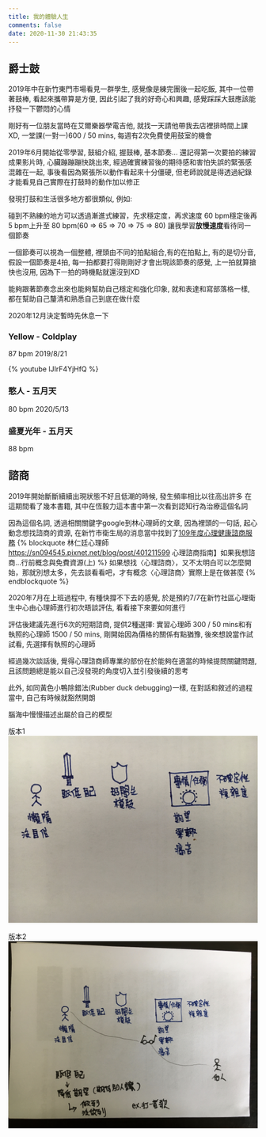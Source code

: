 ```yaml
---
title: 我的體驗人生 
comments: false
date: 2020-11-30 21:43:35
---
```


## 爵士鼓
2019年中在新竹東門市場看見一群學生, 感覺像是練完團後一起吃飯, 其中一位帶著鼓棒, 看起來攜帶算是方便, 因此引起了我的好奇心和興趣, 感覺踩踩大鼓應該能抒發一下鬱悶的心情

剛好有一位朋友當時在艾爾樂器學電吉他, 就找一天請他帶我去店裡排時間上課XD, 一堂課(一對一)600 / 50 mins, 每週有2次免費使用鼓室的機會

2019年6月開始從零學習, 鼓組介紹, 握鼓棒, 基本節奏...
還記得第一次要拍<Yellow>的練習成果影片時, 心臟蹦蹦蹦快跳出來, 經過確實練習後的期待感和害怕失誤的緊張感混雜在一起, 事後看因為緊張所以動作看起來十分僵硬, 但老師說就是得透過紀錄才能看見自己實際在打鼓時的動作加以修正

發現打鼓和生活很多地方都很類似, 例如: 

碰到不熟練的地方可以透過漸進式練習，先求穩定度，再求速度
60 bpm穩定後再5 bpm上升至 80 bpm(60 => 65 => 70 => 75 => 80)
讓我學習**放慢速度**看待同一個節奏

一個節奏可以視為一個整體, 裡頭由不同的拍點組合,有的在拍點上, 有的是切分音, 假設一個節奏是4拍, 每一拍都要打得剛剛好才會出現該節奏的感覺, 上一拍就算搶快也沒用, 因為下一拍的時機點就還沒到XD

能夠跟著節奏念出來也能夠幫助自己穩定和強化印象, 就和表達和寫部落格一樣, 都在幫助自己釐清和熟悉自己到底在做什麼

2020年12月決定暫時先休息一下

### Yellow - Coldplay
87 bpm
2019/8/21

{% youtube lJIrF4YjHfQ %}

### 憨人 - 五月天
80 bpm
2020/5/13

### 盛夏光年 - 五月天
88 bpm

## 諮商
2019年開始斷斷續續出現狀態不好且低潮的時候, 發生頻率相比以往高出許多
在這期間看了幾本書籍, 其中在恆毅力這本書中第一次看到認知行為治療這個名詞

因為這個名詞, 透過相關關鍵字google到林心理師的文章, 因為裡頭的一句話, 起心動念想找諮商的資源, 在新竹市衛生局的消息當中找到了[109年度心理健康諮商服務](https://dep.hcchb.gov.tw/ch/home.jsp?id=54&parentpath=0,36,51&mcustomize=onemessages_view.jsp&toolsflag=Y&dataserno=202007020001&t=HcchbOnes&mserno=201603140002)
{% blockquote 林仁廷心理師 https://sn094545.pixnet.net/blog/post/401211599 心理諮商指南】如果我想諮商…行前概念與免費資源(上) %}
如果想找〈心理諮商〉，又不太明白可以怎麼開始，那就別想太多，先去談看看吧，才有概念〈心理諮商〉實際上是在做甚麼
{% endblockquote %}


2020年7月在上班過程中, 有種快撐不下去的感覺, 於是預約7/7在新竹社區心理衛生中心由心理師進行初次晤談評估, 看看接下來要如何進行

評估後建議先進行6次的短期諮商, 提供2種選擇: 實習心理師 300 / 50 mins和有執照的心理師 1500 / 50 mins, 剛開始因為價格的關係有點猶豫, 後來想說當作試試看, 先選擇有執照的心理師

經過幾次談話後, 覺得心理諮商師專業的部份在於能夠在適當的時候提問關鍵問題, 且該問題總是能以自己沒發現的角度切入並引發後續的思考

此外, 如同黃色小鴨除錯法(Rubber duck debugging)一樣, 在對話和敘述的過程當中, 自己有時候就豁然開朗

腦海中慢慢描述出屬於自己的模型

版本1
![personal version 1](/images/consultation/j2hongming_model_v1.jpeg)


版本2
![personal version 2](/images/consultation/j2hongming_model_v2.jpeg)


